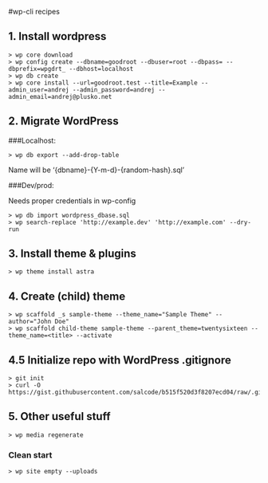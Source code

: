 #wp-cli recipes

## 1. Install wordpress

```
> wp core download
> wp config create --dbname=goodroot --dbuser=root --dbpass= --dbprefix=wpgdrt_ --dbhost=localhost
> wp db create
> wp core install --url=goodroot.test --title=Example --admin_user=andrej --admin_password=andrej --admin_email=andrej@plusko.net
```

## 2. Migrate WordPress

###Localhost:

```
> wp db export --add-drop-table
```

Name will be ‘{dbname}-{Y-m-d}-{random-hash}.sql’

###Dev/prod:

Needs proper credentials in wp-config

```
> wp db import wordpress_dbase.sql
> wp search-replace 'http://example.dev' 'http://example.com' --dry-run
```

## 3. Install theme & plugins

```
> wp theme install astra
```

## 4. Create (child) theme

```
> wp scaffold _s sample-theme --theme_name="Sample Theme" --author="John Doe"
> wp scaffold child-theme sample-theme --parent_theme=twentysixteen --theme_name=<title> --activate
```

## 4.5 Initialize repo with WordPress .gitignore

```
> git init
> curl -O https://gist.githubusercontent.com/salcode/b515f520d3f8207ecd04/raw/.gitignore
```

## 5. Other useful stuff

```
> wp media regenerate
```

### Clean start

```
> wp site empty --uploads
```